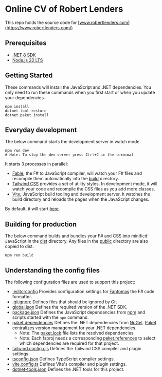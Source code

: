 # Online CV of Robert Lenders

This repo holds the source code for [www.robertlenders.com](https://www.robertlenders.com/)

## Prerequisites

- [.NET 8 SDK](https://dotnet.microsoft.com/en-us/download)
- [Node.js 20 LTS](https://nodejs.org/)

## Getting Started

These commands will install the JavaScript and .NET dependencies.
You only need to run these commands when you first start or when you update your dependencies.

```pwsh
npm install
dotnet tool restore
dotnet paket install
```

## Everyday development

The below command starts the development server in watch mode.

```pwsh
npm run dev
# Note: To stop the dev server press Ctrl+C in the terminal
```

It starts 3 processes in parallel:

- [Fable](https://fable.io), the F# to JavaScript compiler, will watch your F# files and recompile them automatically into the [build](./build) directory.
- [Tailwind CSS](https://tailwindcss.com) provides a set of utility styles. In development mode, it will watch your code and recompile the CSS files as you add more classes.
- [Vite](https://vitejs.dev/), JavaScript build tooling and development server. It watches the build directory and reloads the pages when the JavaScript changes.

By default, it will start [here](http://localhost:5173/).

## Building for production

The below command builds and bundles your F# and CSS into minified JavaScript in the [dist](./dist) directory.
Any files in the [public](./public) directory are also copied to dist.

```pwsh
npm run build
```

## Understanding the config files

The following configuration files are used to support this project:

- [.editorconfig](.editorconfig) Provides configuration settings for [Fantomas](https://fsprojects.github.io/fantomas/) the F# code formatter.
- [.gitignore](.gitignore) Defines files that should be ignored by Git
- [global.json](global.json) Defines the required version of the .NET SDK.
- [package.json](package.json) Defines the JavaScript dependencies from [npm](https://www.npmjs.com/) and scripts started with the `npm` command.
- [paket.dependencies](paket.dependencies) Defines the .NET dependencies from [NuGet](https://www.nuget.org/). [Paket](https://fsprojects.github.io/Paket/) centralizes version management for your .NET dependencies.
  - Note: The [paket.lock](paket.lock) file lists the resolved dependencies.
  - Note: Each fsproj needs a corresponding [paket.references](/src/paket.references) to select which dependencies are required for that project.
- [tailwind.config.cjs](tailwind.config.cjs) Defines the Tailwind CSS compiler and plugin settings.
- [tsconfig.json](tsconfig.json) Defines TypeScript compiler settings.
- [vite.config.ts](vite.config.ts) Defines Vite's compiler and plugin settings.
- [dotnet-tools.json](.config/dotnet-tools.json) Defines the .NET tools for this project.
